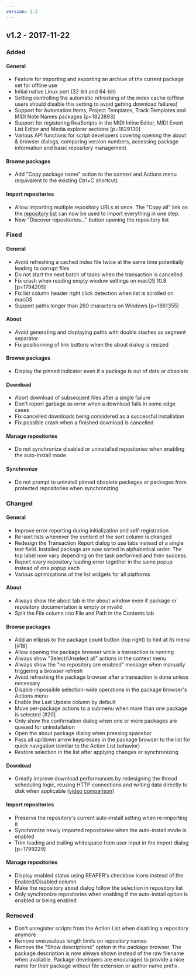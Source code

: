 ```yaml
---
version: 1.2
---
```


## v1.2 - 2017-11-22

### Added

#### General

- Feature for importing and exporting an archive of the current package set for offline use
- Initial native Linux port (32-bit and 64-bit)
- Setting controlling the automatic refreshing of the index cache (offline users should disable this setting to avoid getting download failures)
- Support for Automation Items, Project Templates, Track Templates and MIDI Note Names packages [p=1823893]
- Support for registering ReaScripts in the MIDI Inline Editor, MIDI Event List Editor and Media explorer sections [p=1829130]
- Various API functions for script developers covering opening the about & browser dialogs, comparing version numbers, accessing package information and basic repository management

#### Browse packages

- Add "Copy package name" action to the context and Actions menu (equivalent to the existing Ctrl+C shortcut)

#### Import repositories

- Allow importing multiple repository URLs at once. The "Copy all" link on the [repository list](/repos.html) can now be used to import everything in one step.
- New "Discover repositories..." button opening the repository list

### Fixed

#### General

- Avoid refreshing a cached index file twice at the same time potentially leading to corrupt files
- Do not start the next batch of tasks when the transaction is cancelled
- Fix crash when reading empty window settings on macOS 10.8 [p=1794205]
- Fix list column header right click detection when list is scrolled on macOS
- Support paths longer than 260 characters on Windows [p=1861355]

#### About

- Avoid generating and displaying paths with double slashes as segment separator
- Fix positionning of link buttons when the about dialog is resized

#### Browse packages

- Display the pinned indicator even if a package is out of date or obsolete

#### Download

- Abort download of subsequent files after a single failure
- Don't report garbage as error when a download fails in some edge cases
- Fix cancelled downloads being considered as a successful installation
- Fix possible crash when a finished download is cancelled

#### Manage repositories

- Do not synchronize disabled or uninstalled repositories when enabling the auto-install mode

#### Synchronize

- Do not prompt to uninstall pinned obsolete packages or packages from protected repositories when synchronizing

### Changed

#### General

- Improve error reporting during initialization and self-registration
- Re-sort lists whenever the content of the sort column is changed
- Redesign the Transaction Report dialog to use tabs instead of a single text field. Installed package are now sorted in alphabetical order. The top label now vary depending on the task performed and their success.
- Report every repository loading error together in the same popup instead of one popup each
- Various optimizations of the list widgets for all platforms

#### About

- Always show the about tab in the about window even if package or repository documentation is empty or invalid
- Split the File column into File and Path in the Contents tab

#### Browse packages

- Add an ellipsis to the package count button (top right) to hint at its menu [#18]
- Allow opening the package browser while a transaction is running
- Always show "Select/Unselect all" actions in the context menu
- Always show the "no repository are enabled" message when manually triggering a browser refresh
- Avoid refreshing the package browser after a transaction is done unless necessary
- Disable impossible selection-wide operations in the package browser's Actions menu
- Enable the Last Update column by default
- Move per-package actions to a submenu when more than one package is selected [#20]
- Only show the confirmation dialog when one or more packages are queued for uninstallation
- Open the about package dialog when pressing spacebar
- Pass all up/down arrow keypresses in the package browser to the list for quick navigation (similar to the Action List behavior)
- Restore selection in the list after applying changes or synchronizing

#### Download

- Greatly improve download performances by redesigning the thread scheduling
    logic, reusing HTTP connections and writing data directly to disk when
    applicable ([video comparison](https://youtube.com/watch?v=SqtpYnfvwVo))

#### Import repositories

- Preserve the repository's current auto-install setting when re-importing it
- Synchronize newly imported repositories when the auto-install mode is enabled
- Trim leading and trailing whitespace from user input in the import dialog [p=1799229]

#### Manage repositories

- Display enabled status using REAPER's checkbox icons instead of the Enabled/Disabled column
- Make the repository about dialog follow the selection in repository list
- Only synchronize repositories when enabling if the auto-install option is enabled or being enabled

### Removed

- Don't unregister scripts from the Action List when disabling a repository anymore
- Remove overzealous length limits on repository names
- Remove the "Show descriptions" option in the package browser.
    The package description is now always shown instead of the raw filename when
    available. Package developers are encouraged to provide a nice name for their
    package without file extension or author name prefix.
